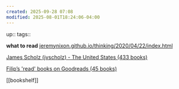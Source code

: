 ```yaml
---
created: 2025-09-28 07:08
modified: 2025-08-01T18:24:06-04:00
---
```

up::
tags::

**what to read**
[jeremynixon.github.io/thinking/2020/04/22/index.html](https://jeremynixon.github.io/thinking/2020/04/22/index.html)

[James Scholz (jvscholz) - The United States (433 books)](https://www.goodreads.com/user/show/88361217-james-scholz)


[Filip’s 'read' books on Goodreads (45 books)](https://www.goodreads.com/review/list/62383788-filip?shelf=read)


[[bookshelf]]
